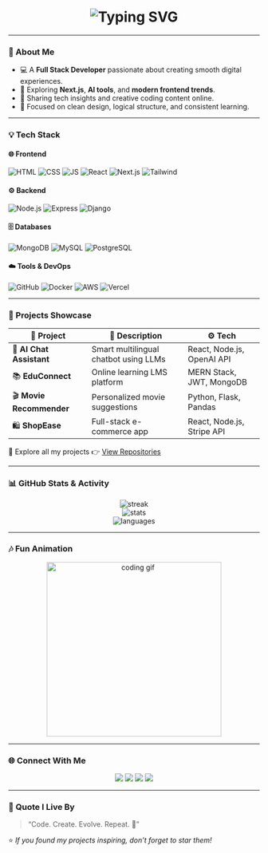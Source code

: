 <!-- Profile Header Animation -->
<h1 align="center">
  <img src="https://readme-typing-svg.herokuapp.com?font=Fira+Code&pause=1000&color=00C2FF&center=true&vCenter=true&width=500&lines=Hey+I'm+Swaroopa+Nambi+👋;Full+Stack+Developer+💻;Content+Creator+🎥;Tech+Explorer+🚀" alt="Typing SVG" />
</h1>

---

### 🧠 About Me  

- 💻 A **Full Stack Developer** passionate about creating smooth digital experiences.  
- 🎯 Exploring **Next.js**, **AI tools**, and **modern frontend trends**.  
- 📱 Sharing tech insights and creative coding content online.  
- 🌸 Focused on clean design, logical structure, and consistent learning.  

---

### 💡 Tech Stack  

#### 🌐 **Frontend**
![HTML](https://img.shields.io/badge/HTML5-E34F26?style=for-the-badge&logo=html5&logoColor=white)
![CSS](https://img.shields.io/badge/CSS3-1572B6?style=for-the-badge&logo=css3&logoColor=white)
![JS](https://img.shields.io/badge/JavaScript-323330?style=for-the-badge&logo=javascript&logoColor=F7DF1E)
![React](https://img.shields.io/badge/React-20232A?style=for-the-badge&logo=react&logoColor=61DAFB)
![Next.js](https://img.shields.io/badge/Next.js-000000?style=for-the-badge&logo=nextdotjs&logoColor=white)
![Tailwind](https://img.shields.io/badge/Tailwind_CSS-06B6D4?style=for-the-badge&logo=tailwindcss&logoColor=white)

#### ⚙️ **Backend**
![Node.js](https://img.shields.io/badge/Node.js-43853D?style=for-the-badge&logo=node.js&logoColor=white)
![Express](https://img.shields.io/badge/Express.js-404D59?style=for-the-badge)
![Django](https://img.shields.io/badge/Django-092E20?style=for-the-badge&logo=django&logoColor=white)

#### 🗄️ **Databases**
![MongoDB](https://img.shields.io/badge/MongoDB-4EA94B?style=for-the-badge&logo=mongodb&logoColor=white)
![MySQL](https://img.shields.io/badge/MySQL-00000F?style=for-the-badge&logo=mysql&logoColor=white)
![PostgreSQL](https://img.shields.io/badge/PostgreSQL-316192?style=for-the-badge&logo=postgresql&logoColor=white)

#### ☁️ **Tools & DevOps**
![GitHub](https://img.shields.io/badge/GitHub-181717?style=for-the-badge&logo=github)
![Docker](https://img.shields.io/badge/Docker-2496ED?style=for-the-badge&logo=docker&logoColor=white)
![AWS](https://img.shields.io/badge/AWS-232F3E?style=for-the-badge&logo=amazonaws&logoColor=white)
![Vercel](https://img.shields.io/badge/Vercel-000000?style=for-the-badge&logo=vercel&logoColor=white)

---

### 🚀 Projects Showcase  

| 🌟 Project | 💬 Description | ⚙️ Tech |
|-------------|----------------|----------|
| 🤖 **AI Chat Assistant** | Smart multilingual chatbot using LLMs | React, Node.js, OpenAI API |
| 📚 **EduConnect** | Online learning LMS platform | MERN Stack, JWT, MongoDB |
| 🎬 **Movie Recommender** | Personalized movie suggestions | Python, Flask, Pandas |
| 🛍️ **ShopEase** | Full-stack e-commerce app | React, Node.js, Stripe API |

🧭 Explore all my projects 👉 [View Repositories](https://github.com/swaroopanambi?tab=repositories)

---

### 📊 GitHub Stats & Activity  

<p align="center">
  <img src="https://github-readme-streak-stats.herokuapp.com/?user=swaroopanambi&theme=tokyonight" alt="streak"/>
  <br>
  <img src="https://github-readme-stats.vercel.app/api?username=swaroopanambi&show_icons=true&theme=radical" alt="stats"/>
  <br>
  <img src="https://github-readme-stats.vercel.app/api/top-langs/?username=swaroopanambi&layout=compact&theme=radical" alt="languages"/>
</p>

---

### 🎶 Fun Animation  

<p align="center">
  <img src="https://media.giphy.com/media/qgQUggAC3Pfv687qPC/giphy.gif" width="350" alt="coding gif" />
</p>

---

### 🌐 Connect With Me  

<p align="center">
  <a href="https://linkedin.com/in/swaroopanambi"><img src="https://img.shields.io/badge/LinkedIn-0077B5?style=for-the-badge&logo=linkedin&logoColor=white"/></a>
  <a href="mailto:youremail@gmail.com"><img src="https://img.shields.io/badge/Gmail-D14836?style=for-the-badge&logo=gmail&logoColor=white"/></a>
  <a href="https://instagram.com/yourhandle"><img src="https://img.shields.io/badge/Instagram-E4405F?style=for-the-badge&logo=instagram&logoColor=white"/></a>
  <a href="https://twitter.com/yourhandle"><img src="https://img.shields.io/badge/Twitter-1DA1F2?style=for-the-badge&logo=twitter&logoColor=white"/></a>
</p>

---

### 💬 Quote I Live By  
> “Code. Create. Evolve. Repeat. 🌱”  

⭐️ *If you found my projects inspiring, don’t forget to star them!*  

